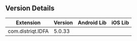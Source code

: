 ## Version Details

| Extension | Version | Android Lib | iOS Lib |
| --- | --- | --- | --- |
| com.distriqt.IDFA | 5.0.33 |  |  |
